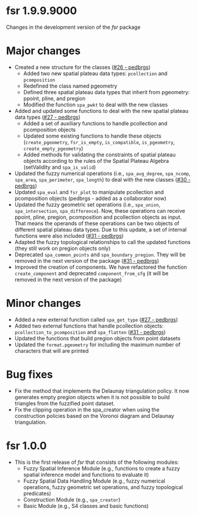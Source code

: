 # fsr 1.9.9.9000

Changes in the development version of the _fsr_ package

# Major changes

- Created a new structure for the classes ([#26 - pedbrgs](https://github.com/accarniel/fsr/pull/26))
  - Added two new spatial plateau data types: `pcollection` and `pcomposition`
  - Redefined the class named pgeometry
  - Defined three spatial plateau data types that inherit from pgeometry: ppoint, pline, and pregion
  - Modified the function `spa_pwkt` to deal with the new classes
- Added and updated some functions to deal with the new spatial plateau data types ([#27 - pedbrgs](https://github.com/accarniel/fsr/pull/27))
  - Added a set of auxiliary functions to handle pcollection and pcomposition objects
  - Updated some existing functions to handle these objects (`create_pgeometry`, `fsr_is_empty`, `is_compatible`, `is_pgeometry`, `create_empty_pgeometry`)
  - Added methods for validating the constraints of spatial plateau objects according to the rules of the Spatial Plateau Algebra (setValidity and `spa_is_valid`)
- Updated the fuzzy numerical operations (i.e., `spa_avg_degree`, `spa_ncomp`, `spa_area`, `spa_perimeter`, `spa_length`) to deal with the new classes ([#30 - pedbrgs](https://github.com/accarniel/fsr/pull/30))
- Updated `spa_eval` and `fsr_plot` to manipulate pcollection and pcomposition objects (pedbrgs - added as a collaborator now)
- Updated the fuzzy geometric set operations (i.e., `spa_union`, `spa_intersection`, `spa_difference`). Now, these operations can receive ppoint, pline, pregion, pcomposition and pcollection objects as input. That means the operands of these operations can be two objects of different spatial plateau data types. Due to this update, a set of internal functions were also included ([#31 - pedbrgs](https://github.com/accarniel/fsr/pull/31))
- Adapted the fuzzy topological relationships to call the updated functions (they still work on pregion objects only) 
- Deprecated `spa_common_points` and `spa_boundary_pregion`. They will be removed in the next version of the package ([#31 - pedbrgs](https://github.com/accarniel/fsr/pull/31))
- Improved the creation of components. We have refactored the function `create_component` and deprecated `component_from_sfg` (it will be removed in the next version of the package)

# Minor changes

- Added a new external function called `spa_get_type` ([#27 - pedbrgs](https://github.com/accarniel/fsr/pull/27))
- Added two external functions that handle pcollection objects: `pcollection_to_pcomposition` and `spa_flatten` ([#31 - pedbrgs](https://github.com/accarniel/fsr/pull/31))
- Updated the functions that build pregion objects from point datasets
- Updated the `format.pgeometry` for including the maximum number of characters that will are printed

# Bug fixes

- Fix the method that implements the Delaunay triangulation policy. It now generates empty pregion objects when it is not possible to build triangles from the fuzzified point dataset.
- Fix the clipping operation in the spa_creator when using the construction policies based on the Voronoi diagram and Delaunay triangulation.

# fsr 1.0.0

- This is the first release of _fsr_ that consists of the following modules:
  - Fuzzy Spatial Inference Module (e.g., functions to create a fuzzy spatial inference model and functions to evaluate it)
  - Fuzzy Spatial Data Handling Module (e.g., fuzzy numerical operations, fuzzy geometric set operations, and fuzzy topological predicates)
  - Construction Module (e.g., `spa_creator`)
  - Basic Module (e.g., S4 classes and basic functions)
